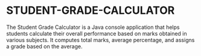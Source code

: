 # STUDENT-GRADE-CALCULATOR
The Student Grade Calculator is a Java console application that helps students calculate their overall performance based on marks obtained in various subjects. It computes total marks, average percentage, and assigns a grade based on the average.
